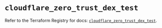 # `cloudflare_zero_trust_dex_test`

Refer to the Terraform Registry for docs: [`cloudflare_zero_trust_dex_test`](https://registry.terraform.io/providers/cloudflare/cloudflare/4.49.0/docs/resources/zero_trust_dex_test).

